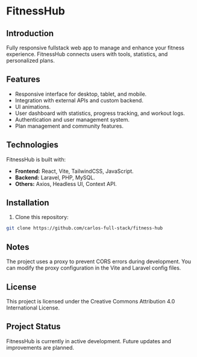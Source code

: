 # FitnessHub

## Introduction

Fully responsive fullstack web app to manage and enhance your fitness experience. FitnessHub connects users with tools, statistics, and personalized plans.

## Features

- Responsive interface for desktop, tablet, and mobile.
- Integration with external APIs and custom backend.
- UI animations.
- User dashboard with statistics, progress tracking, and workout logs.
- Authentication and user management system.
- Plan management and community features.

## Technologies

FitnessHub is built with:

- **Frontend:** React, Vite, TailwindCSS, JavaScript.
- **Backend:** Laravel, PHP, MySQL.
- **Others:** Axios, Headless UI, Context API.

## Installation

1. Clone this repository:
```bash
git clone https://github.com/carlos-full-stack/fitness-hub
```

## Notes

The project uses a proxy to prevent CORS errors during development. You can modify the proxy configuration in the Vite and Laravel config files.

## License

This project is licensed under the Creative Commons Attribution 4.0 International License.

## Project Status

FitnessHub is currently in active development. Future updates and improvements are planned.


